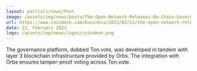 ```yaml
---
layout: partials/news/Post
image: /assets/img/news/posts/The-Open-Network-Releases-On-Chain-Governance-Platform.jpg
url: https://www.coindesk.com/business/2023/02/21/the-open-network-releases-on-chain-governance-platform-ton-token-volume-surges-98/
date: 21, February 2023
logo: /assets/img/news/logos/coindesk.png
---
```


The governance platform, dubbed Ton.vote, was developed in tandem with layer 3 blockchain infrastructure provided by Orbs. The integration with Orbs ensures tamper-proof voting across Ton.vote.
